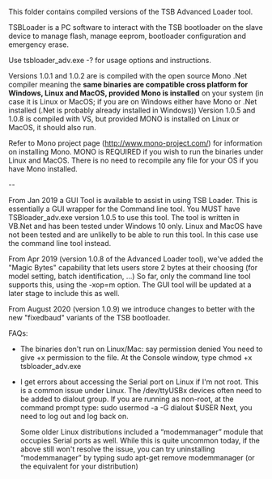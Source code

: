 This folder contains compiled versions of the TSB Advanced Loader tool.

TSBLoader is a PC software to interact with the TSB bootloader on the slave device to manage flash, manage eeprom, bootloader configuration and emergency erase.

Use tsbloader_adv.exe -? for usage options and instructions.

Versions 1.0.1 and 1.0.2 are is compiled with the open source Mono .Net compiler meaning the <b>same binaries are compatible cross platform for Windows, Linux and MacOS, provided Mono is installed</b> on your system (in case it is Linux or MacOS; if you are on Windows either have Mono or .Net installed (.Net is probably already installed in Windows))
Version 1.0.5 and 1.0.8 is compiled with VS, but provided MONO is installed on Linux or MacOS, it should also run.

Refer to Mono project page (http://www.mono-project.com/) for information on installing Mono.
MONO is REQUIRED if you wish to run the binaries under Linux and MacOS. There is no need to recompile any file for your OS if you have Mono installed.

--

From Jan 2019 a GUI Tool is available to assist in using TSB Loader.
This is essentially a GUI wrapper for the Command line tool. You MUST have TSBloader_adv.exe version 1.0.5 to use this tool.
The tool is written in VB.Net and has been tested under Windows 10 only. Linux and MacOS have not been tested and are unlikelly to be able to run this tool. In this case use the command line tool instead.

From Apr 2019 (version 1.0.8 of the Advanced Loader tool), we've added the "Magic Bytes" capability that lets users store 2 bytes at their choosing (for model setting, batch identification, ...)
So far, only the command line tool supports this, using the -xop=m option. 
The GUI tool will be updated at a later stage to include this as well.

From August 2020 (version 1.0.9) we introduce changes to better with the new "fixedbaud" variants of the TSB bootloader.


FAQs:
- The binaries don't run on Linux/Mac: say permission denied
  You need to give +x permission to the file.
  At the Console window, type chmod +x tsbloader_adv.exe
  
- I get errors about accessing the Serial port on Linux if I'm not root.
  This is a common issue under Linux. The /dev/ttyUSBx devices often need to be added to dialout group. 
  If you are running as non-root, at the command prompt type:
    sudo usermod -a -G dialout $USER
  Next, you need to log out and log back on.

  Some older Linux distributions included a “modemmanager” module that occupies Serial ports as well. 
  While this is quite uncommon today, if the above still won't resolve the issue, you can try uninstalling “modemmanager” by typing sudo apt-get remove modemmanager (or the equivalent for your distribution)